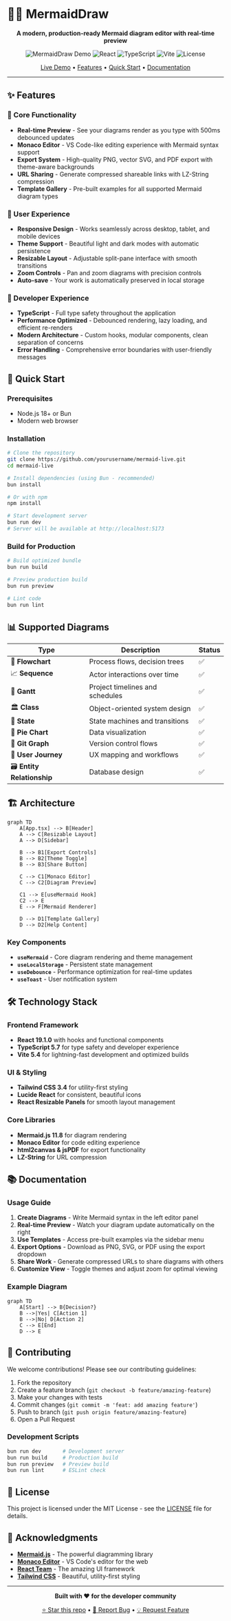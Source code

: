 # 🧜‍♀️ MermaidDraw

<div align="center">

**A modern, production-ready Mermaid diagram editor with real-time preview**

![MermaidDraw Demo](https://img.shields.io/badge/status-production%20ready-brightgreen)
![React](https://img.shields.io/badge/React-19.1.0-blue)
![TypeScript](https://img.shields.io/badge/TypeScript-5.7-blue)
![Vite](https://img.shields.io/badge/Vite-5.4-purple)
![License](https://img.shields.io/badge/License-MIT-green)

[Live Demo](https://mermaiddraw-demo.netlify.app) • [Features](#-features) • [Quick Start](#-quick-start) • [Documentation](#-documentation)

</div>

---

## ✨ Features

### 🎯 Core Functionality
- **Real-time Preview** - See your diagrams render as you type with 500ms debounced updates
- **Monaco Editor** - VS Code-like editing experience with Mermaid syntax support
- **Export System** - High-quality PNG, vector SVG, and PDF export with theme-aware backgrounds
- **URL Sharing** - Generate compressed shareable links with LZ-String compression
- **Template Gallery** - Pre-built examples for all supported Mermaid diagram types

### 🎨 User Experience  
- **Responsive Design** - Works seamlessly across desktop, tablet, and mobile devices
- **Theme Support** - Beautiful light and dark modes with automatic persistence
- **Resizable Layout** - Adjustable split-pane interface with smooth transitions
- **Zoom Controls** - Pan and zoom diagrams with precision controls
- **Auto-save** - Your work is automatically preserved in local storage

### 🔧 Developer Experience
- **TypeScript** - Full type safety throughout the application
- **Performance Optimized** - Debounced rendering, lazy loading, and efficient re-renders
- **Modern Architecture** - Custom hooks, modular components, clean separation of concerns
- **Error Handling** - Comprehensive error boundaries with user-friendly messages

## 🚀 Quick Start

### Prerequisites
- Node.js 18+ or Bun
- Modern web browser

### Installation

```bash
# Clone the repository
git clone https://github.com/yourusername/mermaid-live.git
cd mermaid-live

# Install dependencies (using Bun - recommended)
bun install

# Or with npm
npm install

# Start development server
bun run dev
# Server will be available at http://localhost:5173
```

### Build for Production

```bash
# Build optimized bundle
bun run build

# Preview production build
bun run preview

# Lint code
bun run lint
```

## 📊 Supported Diagrams

| Type | Description | Status |
|------|-------------|--------|
| 🔄 **Flowchart** | Process flows, decision trees | ✅ |
| 📈 **Sequence** | Actor interactions over time | ✅ |
| 📅 **Gantt** | Project timelines and schedules | ✅ |
| 🏛️ **Class** | Object-oriented system design | ✅ |
| 🔄 **State** | State machines and transitions | ✅ |
| 🥧 **Pie Chart** | Data visualization | ✅ |
| 🌳 **Git Graph** | Version control flows | ✅ |
| 👤 **User Journey** | UX mapping and workflows | ✅ |
| 🗃️ **Entity Relationship** | Database design | ✅ |

## 🏗️ Architecture

```mermaid
graph TD
    A[App.tsx] --> B[Header]
    A --> C[Resizable Layout]
    A --> D[Sidebar]
    
    B --> B1[Export Controls]
    B --> B2[Theme Toggle]
    B --> B3[Share Button]
    
    C --> C1[Monaco Editor]
    C --> C2[Diagram Preview]
    
    C1 --> E[useMermaid Hook]
    C2 --> E
    E --> F[Mermaid Renderer]
    
    D --> D1[Template Gallery]
    D --> D2[Help Content]
```

### Key Components

- **`useMermaid`** - Core diagram rendering and theme management
- **`useLocalStorage`** - Persistent state management
- **`useDebounce`** - Performance optimization for real-time updates
- **`useToast`** - User notification system

## 🛠️ Technology Stack

### Frontend Framework
- **React 19.1.0** with hooks and functional components
- **TypeScript 5.7** for type safety and developer experience
- **Vite 5.4** for lightning-fast development and optimized builds

### UI & Styling
- **Tailwind CSS 3.4** for utility-first styling
- **Lucide React** for consistent, beautiful icons
- **React Resizable Panels** for smooth layout management

### Core Libraries
- **Mermaid.js 11.8** for diagram rendering
- **Monaco Editor** for code editing experience
- **html2canvas & jsPDF** for export functionality
- **LZ-String** for URL compression

## 📚 Documentation

### Usage Guide

1. **Create Diagrams** - Write Mermaid syntax in the left editor panel
2. **Real-time Preview** - Watch your diagram update automatically on the right
3. **Use Templates** - Access pre-built examples via the sidebar menu
4. **Export Options** - Download as PNG, SVG, or PDF using the export dropdown  
5. **Share Work** - Generate compressed URLs to share diagrams with others
6. **Customize View** - Toggle themes and adjust zoom for optimal viewing

### Example Diagram

```mermaid
graph TD
    A[Start] --> B{Decision?}
    B -->|Yes| C[Action 1]
    B -->|No| D[Action 2]
    C --> E[End]
    D --> E
```

## 🤝 Contributing

We welcome contributions! Please see our contributing guidelines:

1. Fork the repository
2. Create a feature branch (`git checkout -b feature/amazing-feature`)
3. Make your changes with tests
4. Commit changes (`git commit -m 'feat: add amazing feature'`)
5. Push to branch (`git push origin feature/amazing-feature`)
6. Open a Pull Request

### Development Scripts

```bash
bun run dev       # Development server
bun run build     # Production build  
bun run preview   # Preview build
bun run lint      # ESLint check
```

## 📄 License

This project is licensed under the MIT License - see the [LICENSE](LICENSE) file for details.

## 🙏 Acknowledgments

- **[Mermaid.js](https://mermaid.js.org/)** - The powerful diagramming library
- **[Monaco Editor](https://microsoft.github.io/monaco-editor/)** - VS Code's editor for the web
- **[React Team](https://reactjs.org/)** - The amazing UI framework
- **[Tailwind CSS](https://tailwindcss.com/)** - Beautiful, utility-first styling

---

<div align="center">

**Built with ❤️ for the developer community**

[⭐ Star this repo](https://github.com/yourusername/mermaid-live) • [🐛 Report Bug](https://github.com/yourusername/mermaid-live/issues) • [💡 Request Feature](https://github.com/yourusername/mermaid-live/issues)

</div>